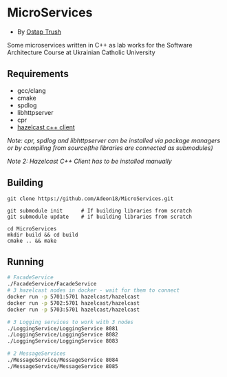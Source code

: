# MicroServices
- By [Ostap Trush](https://github.com/Adeon18)

Some microservices written in C++ as lab works for the Software Architecture Course at Ukrainian Catholic University

## Requirements
- gcc/clang
- cmake
- spdlog
- libhttpserver
- cpr
- [hazelcast c++ client](https://github.com/hazelcast/hazelcast-cpp-client)

_Note: cpr, spdlog and libhttpserver can be installed via package managers or by compiling from
source(the libraries are connected as submodules)_

_Note 2: Hazelcast C++ Client has to be installed manually_

## Building

```
git clone https://github.com/Adeon18/MicroServices.git

git submodule init      # If building libraries from scratch
git submodule update    # if building libraries from scratch

cd MicroServices
mkdir build && cd build
cmake .. && make
```

## Running

```sh
# FacadeService
./FacadeService/FacadeService
# 3 hazelcast nodes in docker - wait for them to connect
docker run -p 5701:5701 hazelcast/hazelcast
docker run -p 5702:5701 hazelcast/hazelcast
docker run -p 5703:5701 hazelcast/hazelcast

# 3 Logging services to work with 3 nodes
./LoggingService/LoggingService 8081
./LoggingService/LoggingService 8082
./LoggingService/LoggingService 8083

# 2 MessageServices
./MessageService/MessageService 8084
./MessageService/MessageService 8085
```